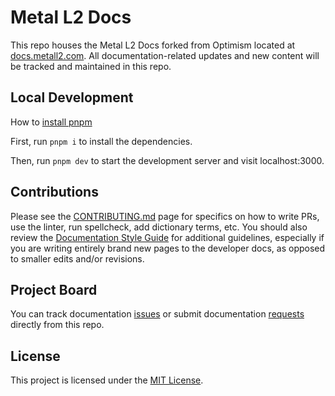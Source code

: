 #  Metal L2 Docs

This repo houses the Metal L2 Docs forked from Optimism located at [docs.metall2.com](https://docs.metall2.com/). All documentation-related updates and new content will be tracked and maintained in this repo. 

## Local Development

How to [install pnpm](https://pnpm.io/installation)

First, run `pnpm i` to install the dependencies.

Then, run `pnpm dev` to start the development server and visit localhost:3000.

## Contributions

Please see the [CONTRIBUTING.md](CONTRIBUTING.md) page for specifics on how to write PRs, use the linter, run spellcheck, add dictionary terms, etc. You should also review the [Documentation Style Guide](/pages/connect/contribute/style-guide.mdx) for additional guidelines, especially if you are writing entirely brand new pages to the developer docs, as opposed to smaller edits and/or revisions.

## Project Board

You can track documentation [issues](https://github.com/MetalPay/metal-l2-docs/issues) or submit documentation [requests](https://github.com/MetalPay/metal-l2-docs/issues/new/choose) directly from this repo.

## License

This project is licensed under the [MIT License](https://github.com/ethereum-optimism/optimism/blob/develop/LICENSE).

